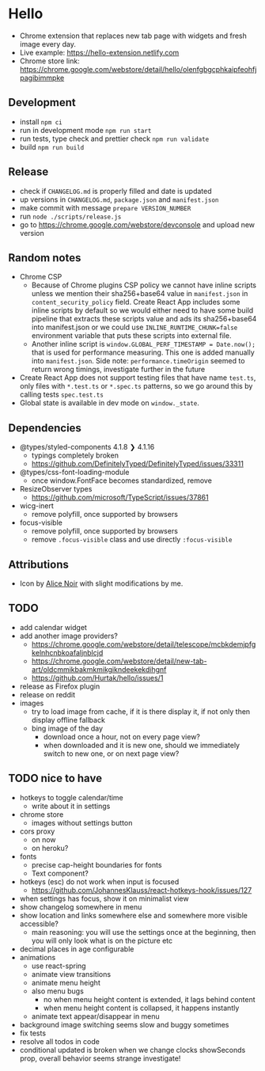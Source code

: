 # Hello

- Chrome extension that replaces new tab page with widgets and fresh image every day.
- Live example: https://hello-extension.netlify.com
- Chrome store link: https://chrome.google.com/webstore/detail/hello/olenfgbgcphkaipfeohfjpagibimmpke

## Development

- install `npm ci`
- run in development mode `npm run start`
- run tests, type check and prettier check `npm run validate`
- build `npm run build`

## Release

- check if `CHANGELOG.md` is properly filled and date is updated
- up versions in `CHANGELOG.md`, `package.json` and `manifest.json`
- make commit with message `prepare VERSION_NUMBER`
- run `node ./scripts/release.js`
- go to https://chrome.google.com/webstore/devconsole and upload new version

## Random notes

- Chrome CSP
  - Because of Chrome plugins CSP policy we cannot have inline scripts unless we mention their sha256+base64 value in `manifest.json` in `content_security_policy` field. Create React App includes some inline scripts by default so we would either need to have some build pipeline that extracts these scripts value and ads its sha256+base64 into manifest.json or we could use `INLINE_RUNTIME_CHUNK=false` environment variable that puts these scripts into external file.
  - Another inline script is `window.GLOBAL_PERF_TIMESTAMP = Date.now();` that is used for performance measuring. This one is added manually into `manifest.json`. Side note: `performance.timeOrigin` seemed to return wrong timings, investigate further in the future
- Create React App does not support testing files that have name `test.ts`, only files with `*.test.ts` or `*.spec.ts` patterns, so we go around this by calling tests `spec.test.ts`
- Global state is available in dev mode on `window._state`.

## Dependencies

- @types/styled-components 4.1.8 ❯ 4.1.16
  - typings completely broken
  - https://github.com/DefinitelyTyped/DefinitelyTyped/issues/33311
- @types/css-font-loading-module
  - once window.FontFace becomes standardized, remove
- ResizeObserver types
  - https://github.com/microsoft/TypeScript/issues/37861
- wicg-inert
  - remove polyfill, once supported by browsers
- focus-visible
  - remove polyfill, once supported by browsers
  - remove `.focus-visible` class and use directly `:focus-visible`

## Attributions

- Icon by [Alice Noir](https://thenounproject.com/AliceNoir/uploads/?i=576432) with slight modifications by me.

## TODO

- add calendar widget
- add another image providers?
  - https://chrome.google.com/webstore/detail/telescope/mcbkdemjpfgkelnhcnbkoafaljnblcjd
  - https://chrome.google.com/webstore/detail/new-tab-art/oldcmmikbakmkmikgikndeekekdihgnf
  - https://github.com/Hurtak/hello/issues/1
- release as Firefox plugin
- release on reddit
- images
  - try to load image from cache, if it is there display it, if not only then display offline fallback
  - bing image of the day
    - download once a hour, not on every page view?
    - when downloaded and it is new one, should we immediately switch to new one, or on next page view?

## TODO nice to have

- hotkeys to toggle calendar/time
  - write about it in settings
- chrome store
  - images without settings button
- cors proxy
  - on now
  - on heroku?
- fonts
  - precise cap-height boundaries for fonts
  - Text component?
- hotkeys (esc) do not work when input is focused
  - https://github.com/JohannesKlauss/react-hotkeys-hook/issues/127
- when settings has focus, show it on minimalist view
- show changelog somewhere in menu
- show location and links somewhere else and somewhere more visible accessible?
  - main reasoning: you will use the settings once at the beginning, then you will only look what is on the picture etc
- decimal places in age configurable
- animations
  - use react-spring
  - animate view transitions
  - animate menu height
  - also menu bugs
    - no when menu height content is extended, it lags behind content
    - when menu height content is collapsed, it happens instantly
  - animate text appear/disappear in menu
- background image switching seems slow and buggy sometimes
- fix tests
- resolve all todos in code
- conditional updated is broken when we change clocks showSeconds prop, overall behavior seems strange investigate!
